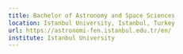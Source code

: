 ```yaml
---
title: Bachelor of Astronomy and Space Sciences
location: Istanbul University, Istanbul, Turkey
url: https://astronomi-fen.istanbul.edu.tr/en/
institute: Istanbul University
---
```

